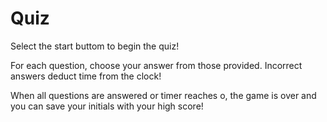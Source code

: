 # Quiz

Select the start buttom to begin the quiz!

For each question, choose your answer from those provided. Incorrect answers deduct time from the clock!

When all questions are answered or timer reaches o, the game is over and you can save your initials with your high score!